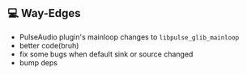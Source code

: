 ## 💻 Way-Edges

- PulseAudio plugin's mainloop changes to `libpulse_glib_mainloop`
- better code(bruh)
- fix some bugs when default sink or source changed
- bump deps
